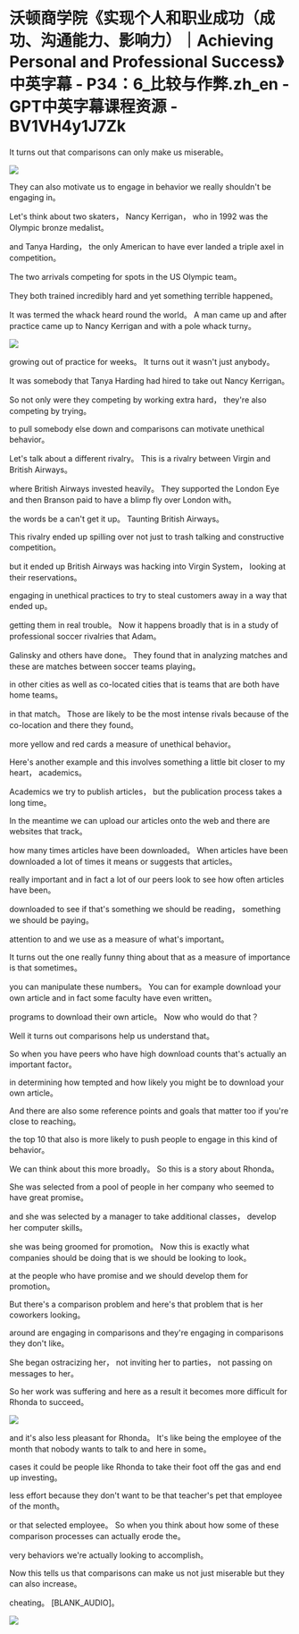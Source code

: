 # 沃顿商学院《实现个人和职业成功（成功、沟通能力、影响力）｜Achieving Personal and Professional Success》中英字幕 - P34：6_比较与作弊.zh_en - GPT中英字幕课程资源 - BV1VH4y1J7Zk

It turns out that comparisons can only make us miserable。

![](img/e308057495486f375487484d596212e5_1.png)

They can also motivate us to engage in behavior we really shouldn't be engaging in。

Let's think about two skaters， Nancy Kerrigan， who in 1992 was the Olympic bronze medalist。

and Tanya Harding， the only American to have ever landed a triple axel in competition。

The two arrivals competing for spots in the US Olympic team。

They both trained incredibly hard and yet something terrible happened。

It was termed the whack heard round the world。 A man came up and after practice came up to Nancy Kerrigan and with a pole whack turny。

![](img/e308057495486f375487484d596212e5_3.png)

growing out of practice for weeks。 It turns out it wasn't just anybody。

It was somebody that Tanya Harding had hired to take out Nancy Kerrigan。

So not only were they competing by working extra hard， they're also competing by trying。

to pull somebody else down and comparisons can motivate unethical behavior。

Let's talk about a different rivalry。 This is a rivalry between Virgin and British Airways。

where British Airways invested heavily。 They supported the London Eye and then Branson paid to have a blimp fly over London with。

the words be a can't get it up。 Taunting British Airways。

This rivalry ended up spilling over not just to trash talking and constructive competition。

but it ended up British Airways was hacking into Virgin System， looking at their reservations。

engaging in unethical practices to try to steal customers away in a way that ended up。

getting them in real trouble。 Now it happens broadly that is in a study of professional soccer rivalries that Adam。

Galinsky and others have done。 They found that in analyzing matches and these are matches between soccer teams playing。

in other cities as well as co-located cities that is teams that are both have home teams。

in that match。 Those are likely to be the most intense rivals because of the co-location and there they found。

more yellow and red cards a measure of unethical behavior。

Here's another example and this involves something a little bit closer to my heart， academics。

Academics we try to publish articles， but the publication process takes a long time。

In the meantime we can upload our articles onto the web and there are websites that track。

how many times articles have been downloaded。 When articles have been downloaded a lot of times it means or suggests that articles。

really important and in fact a lot of our peers look to see how often articles have been。

downloaded to see if that's something we should be reading， something we should be paying。

attention to and we use as a measure of what's important。

It turns out the one really funny thing about that as a measure of importance is that sometimes。

you can manipulate these numbers。 You can for example download your own article and in fact some faculty have even written。

programs to download their own article。 Now who would do that？

Well it turns out comparisons help us understand that。

So when you have peers who have high download counts that's actually an important factor。

in determining how tempted and how likely you might be to download your own article。

And there are also some reference points and goals that matter too if you're close to reaching。

the top 10 that also is more likely to push people to engage in this kind of behavior。

We can think about this more broadly。 So this is a story about Rhonda。

She was selected from a pool of people in her company who seemed to have great promise。

and she was selected by a manager to take additional classes， develop her computer skills。

she was being groomed for promotion。 Now this is exactly what companies should be doing that is we should be looking to look。

at the people who have promise and we should develop them for promotion。

But there's a comparison problem and here's that problem that is her coworkers looking。

around are engaging in comparisons and they're engaging in comparisons they don't like。

She began ostracizing her， not inviting her to parties， not passing on messages to her。

So her work was suffering and here as a result it becomes more difficult for Rhonda to succeed。

![](img/e308057495486f375487484d596212e5_5.png)

and it's also less pleasant for Rhonda。 It's like being the employee of the month that nobody wants to talk to and here in some。

cases it could be people like Rhonda to take their foot off the gas and end up investing。

less effort because they don't want to be that teacher's pet that employee of the month。

or that selected employee。 So when you think about how some of these comparison processes can actually erode the。

very behaviors we're actually looking to accomplish。

Now this tells us that comparisons can make us not just miserable but they can also increase。

cheating。 [BLANK_AUDIO]。

![](img/e308057495486f375487484d596212e5_7.png)
